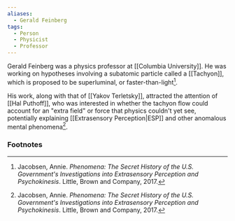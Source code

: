 ```yaml
---
aliases:
  - Gerald Feinberg
tags:
  - Person
  - Physicist
  - Professor
---
```

Gerald Feinberg was a physics professor at [[Columbia University]]. He was working on hypotheses involving a subatomic particle called a [[Tachyon]], which is proposed to be superluminal, or faster-than-light[^1].

His work, along with that of [[Yakov Terletsky]], attracted the attention of [[Hal Puthoff]], who was interested in whether the tachyon flow could account for an "extra field" or force that physics couldn't yet see, potentially explaining [[Extrasensory Perception|ESP]] and other anomalous mental phenomena[^1].

### Footnotes
[^1]: Jacobsen, Annie. *Phenomena: The Secret History of the U.S. Government's Investigations into Extrasensory Perception and Psychokinesis*. Little, Brown and Company, 2017.
